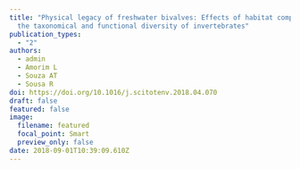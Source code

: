 ```yaml
---
title: "Physical legacy of freshwater bivalves: Effects of habitat complexity on
  the taxonomical and functional diversity of invertebrates"
publication_types:
  - "2"
authors:
  - admin
  - Amorim L
  - Souza AT
  - Sousa R
doi: https://doi.org/10.1016/j.scitotenv.2018.04.070
draft: false
featured: false
image:
  filename: featured
  focal_point: Smart
  preview_only: false
date: 2018-09-01T10:39:09.610Z
---
```

